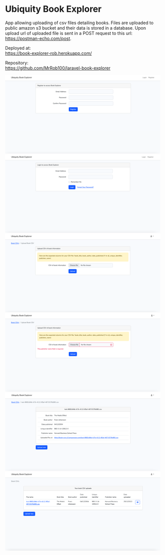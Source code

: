 # Ubiquity Book Explorer

App allowing uploading of csv files detailing books. Files are uploaded to public amazon s3 bucket and their data is stored in a database.
Upon upload url of uploaded file is sent in a POST request to this url: https://postman-echo.com/post.

Deployed at:
<br>
https://book-explorer-rob.herokuapp.com/

Repository:
<br>
https://github.com/MrRob100/laravel-book-explorer

![](public/screenshots/register.png)
![](public/screenshots/login.png)
![](public/screenshots/create.png)
![](public/screenshots/create-upload-error.png)
![](public/screenshots/show.png)
![](public/screenshots/index.png)
